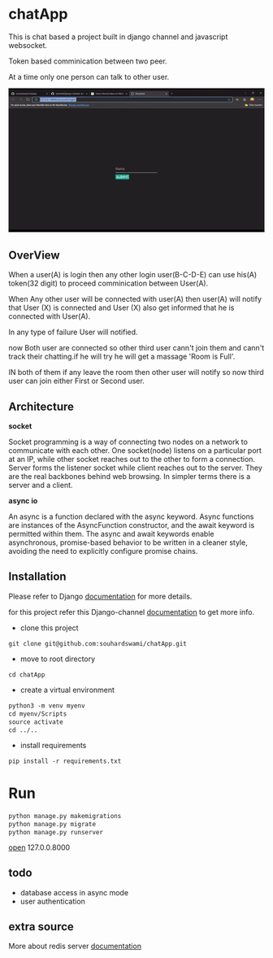 # chatApp
This is chat based a project built in django channel and javascript websocket.

Token based comminication between two peer.

At a time only one person can talk to other user.

![](Static/b9cbc603-9583-4dfd-9a7f-0a81f0c3.gif)


## OverView ##

When a user(A) is login then any other login user(B-C-D-E) can use his(A) token(32 digit) to proceed comminication between User(A).

When Any other user will be connected with user(A) then user(A) will notify that User (X) is connected and User (X) also get informed that he is connected with User(A).

In any type of failure User will  notified.

now Both user are connected so other third user cann't join them and cann't track their chatting.if he will try he will get a massage 'Room is Full'.

IN both of them if any leave the room then other user will notify so now third user can join either First or Second user.


## Architecture ##
**socket** 

Socket programming is a way of connecting two nodes on a network to communicate with each other. One socket(node) listens on a particular port at an IP, while other socket reaches out to the other to form a connection. Server forms the listener socket while client reaches out to the server.
They are the real backbones behind web browsing. In simpler terms there is a server and a client.

**async io**

An async  is a function declared with the async keyword. Async functions are instances of the AsyncFunction constructor, and the await keyword is permitted within them. The async and await keywords enable asynchronous, promise-based behavior to be written in a cleaner style, avoiding the need to explicitly configure promise chains.



## Installation

Please refer to Django [documentation](https://docs.djangoproject.com/en/1.9/intro/overview/#install-it) for more details.

for this project refer this Django-channel [documentation](https://channels.readthedocs.io/en/latest/introduction.html) to get more info.

* clone this project 

```
git clone git@github.com:souhardswami/chatApp.git
```

* move to  root directory
```
cd chatApp
```

* create a virtual environment

```
python3 -m venv myenv
cd myenv/Scripts
source activate
cd ../..
```

* install requirements
```
pip install -r requirements.txt
```

# Run
```
python manage.py makemigrations
python manage.py migrate
python manage.py runserver

```

[open](127.0.0.8000) 127.0.0.8000



## todo

- database access in async mode
- user authentication

## extra source


More about redis server [documentation](https://pypi.org/project/channels-redis/)











